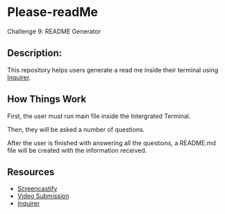 # Please-readMe

Challenge 9: README Generator

## Description:

This repository helps users generate a read me inside their terminal using [Inquirer](https://www.npmjs.com/package/inquirer).

## How Things Work

First, the user must run main file inside the Intergrated Terminal.

Then, they will be asked a number of questions.

After the user is finished with answering all the questions, a README.md file will be created with the information received.

## Resources
* [Screencastify](https://www.screencastify.com)
* [Video Submission](https://coding-boot-camp.github.io/full-stack/computer-literacy/video-submission-guide)
* [Inquirer](https://www.npmjs.com/package/inquirer)
